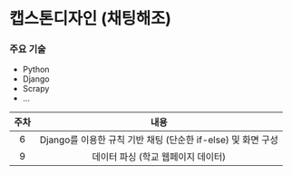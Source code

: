 # 캡스톤디자인 (채팅해조)

### 주요 기술
- Python
- Django
- Scrapy
- ...


|주차|내용|
|:-------:|:-----:
|6|Django를 이용한 규칙 기반 채팅 (단순한 if-else) 및 화면 구성
|9|데이터 파싱 (학교 웹페이지 데이터)
